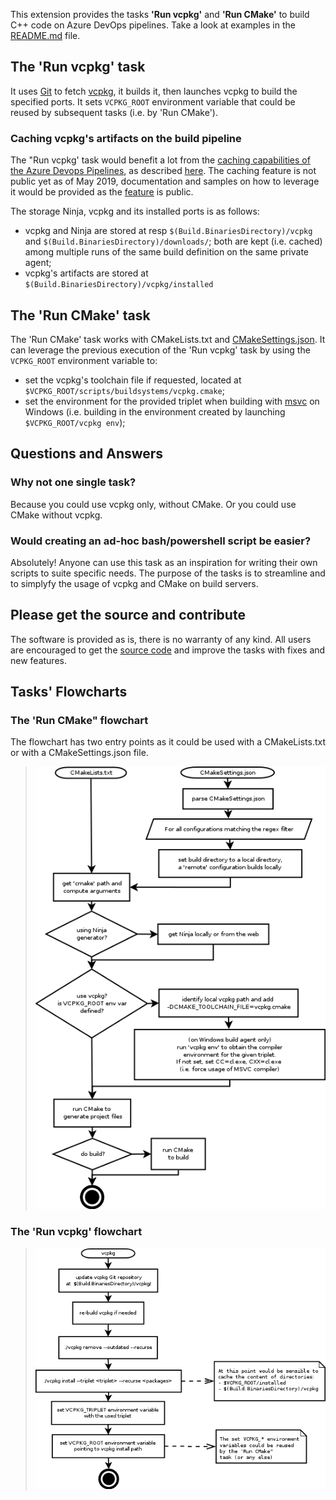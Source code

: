 This extension provides the tasks **'Run vcpkg'** and **'Run CMake'** to build C++ code on Azure DevOps pipelines. Take a look at examples in the [README.md](https://github.com/lukka/CppBuildTasks/blob/master/README.md) file. 

## The '**Run vcpkg**' task

It uses [Git](https://git-scm.com/) to fetch [vcpkg](https://github.com/microsoft/vcpkg), it builds it, then launches vcpkg to build the specified ports.
It sets `VCPKG_ROOT` environment variable that could be reused by subsequent tasks (i.e. by 'Run CMake').

### Caching vcpkg's artifacts on the build pipeline

The "Run vcpkg' task would benefit a lot from the [caching capabilities of the Azure Devops Pipelines](https://devblogs.microsoft.com/devops/adding-caching-to-azure-pipelines/), as described [here](https://github.com/microsoft/azure-pipelines-yaml/pull/113#issuecomment-470292844).
The caching feature is not public yet as of May 2019, documentation and samples on how to leverage it would be provided as the [feature](https://dev.azure.com/mseng/AzureDevOpsRoadmap/_workitems/edit/1458319) is public.

The storage Ninja, vcpkg and its installed ports is as follows:

 - vcpkg and Ninja are stored at resp `$(Build.BinariesDirectory)/vcpkg`
   and `$(Build.BinariesDirectory)/downloads/`; both are kept (i.e. cached) among multiple runs of the same build definition on the same private agent; 
 - vcpkg's artifacts are stored at `$(Build.BinariesDirectory)/vcpkg/installed`

## The '**Run CMake**' task

The 'Run CMake' task works with CMakeLists.txt and [CMakeSettings.json](https://docs.microsoft.com/en-us/cpp/build/cmakesettings-reference?view=vs-2019).
It can leverage the previous execution of the 'Run vcpkg' task by using the `VCPKG_ROOT` environment variable to:

  - set the vcpkg's toolchain file if requested, located at `$VCPKG_ROOT/scripts/buildsystems/vcpkg.cmake`;
  - set the environment for the provided triplet when building with [msvc](https://docs.microsoft.com/en-us/cpp/build/reference/c-cpp-building-reference?view=vs-2019) on Windows (i.e. building in the environment created by launching `$VCPKG_ROOT/vcpkg env`); 
 
## Questions and Answers

### Why not one single task?

Because you could use vcpkg only, without CMake. Or you could use CMake without vcpkg.

### Would creating an ad-hoc bash/powershell script be easier?

Absolutely! Anyone can use this task as an inspiration for writing their own scripts to suite specific needs.
The purpose of the tasks is to streamline and to simplyfy the usage of vcpkg and CMake on build servers.

## Please get the source and contribute

The software is provided as is, there is no warranty of any kind. All users are encouraged to get the [source code](https://github.com/lukka/CppBuildTasks) and improve the tasks with fixes and new features. 

## Tasks' Flowcharts

### The 'Run CMake" flowchart

The flowchart has two entry points as it could be used with a CMakeLists.txt or with a CMakeSettings.json file.


>  ![Run CMake task](task-cmake/docs/task-cmake.png)


### The 'Run vcpkg' flowchart


>  ![Run vcpkg task](task-vcpkg/docs/task-vcpkg.png)


